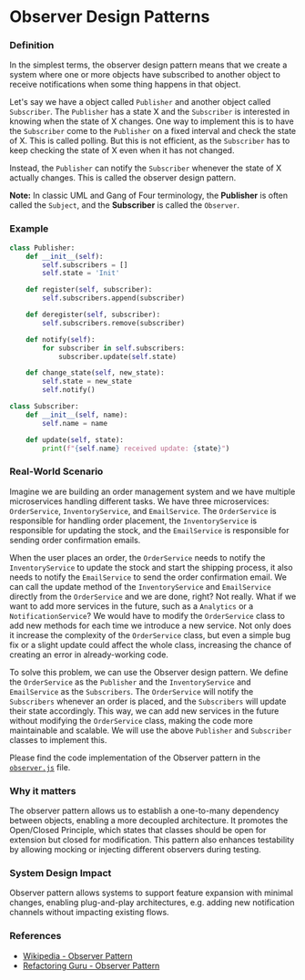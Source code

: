 # Observer Design Patterns

### Definition

In the simplest terms, the observer design pattern means that we create a system where one or more objects have subscribed to another object to receive notifications when some thing happens in that object.

Let's say we have a object called `Publisher` and another object called `Subscriber`. The `Publisher` has a state X and the `Subscriber` is interested in knowing when the state of X changes. One way to implement this is to have the `Subscriber` come to the `Publisher` on a fixed interval and check the state of X. This is called polling. But this is not efficient, as the `Subscriber` has to keep checking the state of X even when it has not changed.

Instead, the `Publisher` can notify the `Subscriber` whenever the state of X actually changes. This is called the observer design pattern.

**Note:** In classic UML and Gang of Four terminology, the **Publisher** is often called the `Subject`, and the **Subscriber** is called the `Observer`.

### Example

```python
class Publisher:
    def __init__(self):
        self.subscribers = []
        self.state = 'Init'

    def register(self, subscriber):
        self.subscribers.append(subscriber)

    def deregister(self, subscriber):
        self.subscribers.remove(subscriber)

    def notify(self):
        for subscriber in self.subscribers:
            subscriber.update(self.state)

    def change_state(self, new_state):
        self.state = new_state
        self.notify()

class Subscriber:
    def __init__(self, name):
        self.name = name

    def update(self, state):
        print(f"{self.name} received update: {state}")
```

### Real-World Scenario

Imagine we are building an order management system and we have multiple microservices handling different tasks. We have three microservices: `OrderService`, `InventoryService`, and `EmailService`. The `OrderService` is responsible for handling order placement, the `InventoryService` is responsible for updating the stock, and the `EmailService` is responsible for sending order confirmation emails.

When the user places an order, the `OrderService` needs to notify the `InventoryService` to update the stock and start the shipping process, it also needs to notify the `EmailService` to send the order confirmation email. We can call the update method of the `InventoryService` and `EmailService` directly from the `OrderService` and we are done, right? Not really. What if we want to add more services in the future, such as a `Analytics` or a `NotificationService`? We would have to modify the `OrderService` class to add new methods for each time we introduce a new service. Not only does it increase the complexity of the `OrderService` class, but even a simple bug fix or a slight update could affect the whole class, increasing the chance of creating an error in already-working code.

To solve this problem, we can use the Observer design pattern. We define the `OrderService` as the `Publisher` and the `InventoryService` and `EmailService` as the `Subscribers`. The `OrderService` will notify the `Subscribers` whenever an order is placed, and the `Subscribers` will update their state accordingly. This way, we can add new services in the future without modifying the `OrderService` class, making the code more maintainable and scalable. We will use the above `Publisher` and `Subscriber` classes to implement this.

Please find the code implementation of the Observer pattern in the [`observer.js`](./observer.js) file.

### Why it matters

The observer pattern allows us to establish a one-to-many dependency between objects, enabling a more decoupled architecture. It promotes the Open/Closed Principle, which states that classes should be open for extension but closed for modification. This pattern also enhances testability by allowing mocking or injecting different observers during testing.

### System Design Impact

Observer pattern allows systems to support feature expansion with minimal changes, enabling plug-and-play architectures, e.g. adding new notification channels without impacting existing flows.

### References

-   [Wikipedia - Observer Pattern](https://en.wikipedia.org/wiki/Observer_pattern)
-   [Refactoring Guru - Observer Pattern](https://refactoring.guru/design-patterns/observer)
